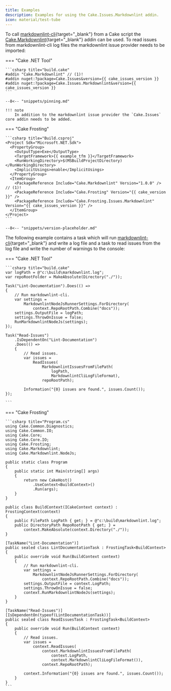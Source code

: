 ```yaml
---
title: Examples
description: Examples for using the Cake.Issues.Markdownlint addin.
icon: material/test-tube
---
```


To call [markdownlint-cli]{target="_blank"} from a Cake script the [Cake.Markdownlint]{target="_blank"} addin can be used.
To read issues from markdownlint-cli log files the markdownlint issue provider needs to be imported:

=== "Cake .NET Tool"

    ```csharp title="build.cake"
    #addin "Cake.Markdownlint" // (1)!
    #addin nuget:?package=Cake.Issues&version={{ cake_issues_version }}
    #addin nuget:?package=Cake.Issues.Markdownlint&version={{ cake_issues_version }}
    ```

    --8<-- "snippets/pinning.md"

    !!! note
        In addition to the markdownlint issue provider the `Cake.Issues` core addin needs to be added.

=== "Cake Frosting"

    ```csharp title="Build.csproj"
    <Project Sdk="Microsoft.NET.Sdk">
      <PropertyGroup>
        <OutputType>Exe</OutputType>
        <TargetFramework>{{ example_tfm }}</TargetFramework>
        <RunWorkingDirectory>$(MSBuildProjectDirectory)</RunWorkingDirectory>
        <ImplicitUsings>enable</ImplicitUsings>
      </PropertyGroup>
      <ItemGroup>
        <PackageReference Include="Cake.Markdownlint" Version="1.0.0" /> // (1)!
        <PackageReference Include="Cake.Frosting" Version="{{ cake_version }}" />
        <PackageReference Include="Cake.Frosting.Issues.Markdownlint" Version="{{ cake_issues_version }}" />
      </ItemGroup>
    </Project>
    ```

    --8<-- "snippets/version-placeholder.md"

The following example contains a task which will run [markdownlint-cli]{target="_blank"} and write a log file
and a task to read issues from the log file and write the number of warnings to the console:

=== "Cake .NET Tool"

    ```csharp title="build.cake"
    var logPath = @"c:\build\markdownlint.log";
    var repoRootFolder = MakeAbsolute(Directory("./"));

    Task("Lint-Documentation").Does(() =>
    {
        // Run markdownlint-cli.
        var settings =
            MarkdownlintNodeJsRunnerSettings.ForDirectory(
                context.RepoRootPath.Combine("docs"));
        settings.OutputFile = logPath;
        settings.ThrowOnIssue = false;
        RunMarkdownlintNodeJs(settings);
    });

    Task("Read-Issues")
        .IsDependentOn("Lint-Documentation")
        .Does(() =>
        {
            // Read issues.
            var issues =
                ReadIssues(
                    MarkdownlintIssuesFromFilePath(
                        logPath,
                        MarkdownlintCliLogFileFormat),
                    repoRootPath);

            Information("{0} issues are found.", issues.Count());
    });

    ```

=== "Cake Frosting"

    ```csharp title="Program.cs"
    using Cake.Common.Diagnostics;
    using Cake.Common.IO;
    using Cake.Core;
    using Cake.Core.IO;
    using Cake.Frosting;
    using Cake.Markdownlint;
    using Cake.Markdownlint.NodeJs;

    public static class Program
    {
        public static int Main(string[] args)
        {
            return new CakeHost()
                .UseContext<BuildContext>()
                .Run(args);
        }
    }

    public class BuildContext(ICakeContext context) : FrostingContext(context)
    {
        public FilePath LogPath { get; } = @"c:\build\markdownlint.log";
        public DirectoryPath RepoRootPath { get; } =
            context.MakeAbsolute(context.Directory("./"));
    }

    [TaskName("Lint-Documentation")]
    public sealed class LintDocumentationTask : FrostingTask<BuildContext>
    {
        public override void Run(BuildContext context)
        {
            // Run markdownlint-cli.
            var settings =
                MarkdownlintNodeJsRunnerSettings.ForDirectory(
                    context.RepoRootPath.Combine("docs"));
            settings.OutputFile = context.LogPath;
            settings.ThrowOnIssue = false;
            context.RunMarkdownlintNodeJs(settings);
        }
    }

    [TaskName("Read-Issues")]
    [IsDependentOn(typeof(LintDocumentationTask))]
    public sealed class ReadIssuesTask : FrostingTask<BuildContext>
    {
        public override void Run(BuildContext context)
        {
            // Read issues.
            var issues =
                context.ReadIssues(
                    context.MarkdownlintIssuesFromFilePath(
                        context.LogPath,
                        context.MarkdownlintCliLogFileFormat()),
                    context.RepoRootPath);

            context.Information("{0} issues are found.", issues.Count());
        }
    }
    ```

[markdownlint-cli]: https://github.com/igorshubovych/markdownlint-cli
[Cake.Markdownlint]: https://cakebuild.net/extensions/cake-markdownlint/
